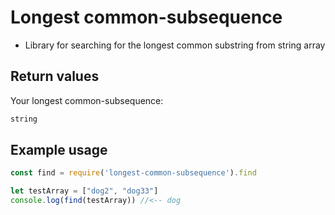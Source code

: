 # Longest common-subsequence

- Library for searching for the longest common substring from string array

## Return values
Your longest common-subsequence:
```javascript
string
```
## Example usage

```javascript
const find = require('longest-common-subsequence').find

let testArray = ["dog2", "dog33"]
console.log(find(testArray)) //<-- dog
```

